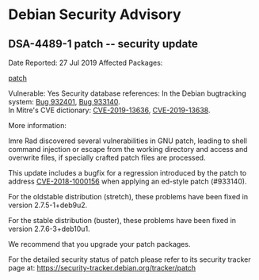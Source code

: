 
Debian Security Advisory
========================


DSA-4489-1 patch -- security update
-----------------------------------



Date Reported:
27 Jul 2019
Affected Packages:

[patch](https://packages.debian.org/src:patch)

Vulnerable:
Yes
Security database references:
In the Debian bugtracking system: [Bug 932401](https://bugs.debian.org/cgi-bin/bugreport.cgi?bug=932401), [Bug 933140](https://bugs.debian.org/cgi-bin/bugreport.cgi?bug=933140).  
In Mitre's CVE dictionary: [CVE-2019-13636](https://security-tracker.debian.org/tracker/CVE-2019-13636), [CVE-2019-13638](https://security-tracker.debian.org/tracker/CVE-2019-13638).  

More information:

Imre Rad discovered several vulnerabilities in GNU patch, leading to
shell command injection or escape from the working directory and access
and overwrite files, if specially crafted patch files are processed.


This update includes a bugfix for a regression introduced by the patch
to address [CVE-2018-1000156](https://security-tracker.debian.org/tracker/CVE-2018-1000156) when applying an ed-style patch (#933140).


For the oldstable distribution (stretch), these problems have been fixed
in version 2.7.5-1+deb9u2.


For the stable distribution (buster), these problems have been fixed in
version 2.7.6-3+deb10u1.


We recommend that you upgrade your patch packages.


For the detailed security status of patch please refer to its security
tracker page at:
<https://security-tracker.debian.org/tracker/patch>





